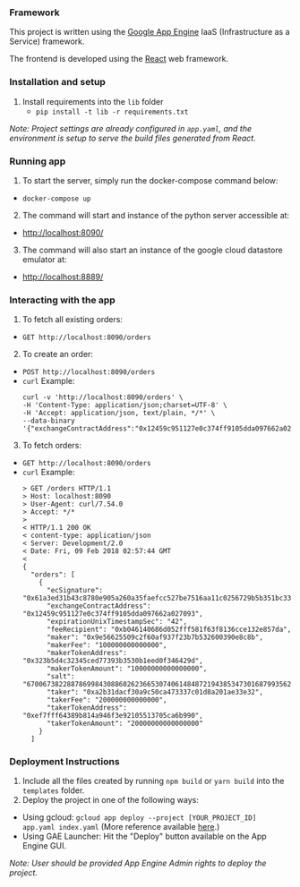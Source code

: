 ### Framework

This project is written using the [Google App Engine](https://cloud.google.com/appengine) IaaS (Infrastructure as a Service) framework.

The frontend is developed using the [React](https://github.com/facebookincubator/create-react-app) web framework.

### Installation and setup

1. Install requirements into the `lib` folder
   * `pip install -t lib -r requirements.txt`

<i>Note: Project settings are already configured in `app.yaml`, and the environment is setup to serve the build files generated from React.</i>

### Running app
1. To start the server, simply run the docker-compose command below:
  * `docker-compose up`
2. The command will start and instance of the python server accessible at:
  * [http://localhost:8090/](http://localhost:8090/)
3. The command will also start an instance of the google cloud datastore emulator at:
  * [http://localhost:8889/](http://localhost:8889/)

### Interacting with the app
1. To fetch all existing orders:
  * `GET http://localhost:8090/orders`
2. To create an order:
  * `POST http://localhost:8090/orders`
  * `curl` Example:
    ```
    curl -v 'http://localhost:8090/orders' \
    -H 'Content-Type: application/json;charset=UTF-8' \
    -H 'Accept: application/json, text/plain, */*' \
    --data-binary '{"exchangeContractAddress":"0x12459c951127e0c374ff9105dda097662a027093","maker":"0x9e56625509c2f60af937f23b7b532600390e8c8b","taker":"0xa2b31dacf30a9c50ca473337c01d8a201ae33e32","makerTokenAddress":"0x323b5d4c32345ced77393b3530b1eed0f346429d","takerTokenAddress":"0xef7fff64389b814a946f3e92105513705ca6b990","feeRecipient":"0xb046140686d052fff581f63f8136cce132e857da","makerTokenAmount":"10000000000000000","takerTokenAmount":"20000000000000000","makerFee":"100000000000000","takerFee":"200000000000000","expirationUnixTimestampSec":"42","salt":"67006738228878699843088602623665307406148487219438534730168799356281242528500","ecSignature":"0x61a3ed31b43c8780e905a260a35faefcc527be7516aa11c0256729b5b351bc33"}'
    ```
3. To fetch orders:
  * `GET http://localhost:8090/orders`
  * `curl` Example:
    ```
    > GET /orders HTTP/1.1
    > Host: localhost:8090
    > User-Agent: curl/7.54.0
    > Accept: */*
    >
    < HTTP/1.1 200 OK
    < content-type: application/json
    < Server: Development/2.0
    < Date: Fri, 09 Feb 2018 02:57:44 GMT
    <
    {
      "orders": [
        {
          "ecSignature": "0x61a3ed31b43c8780e905a260a35faefcc527be7516aa11c0256729b5b351bc33",
          "exchangeContractAddress": "0x12459c951127e0c374ff9105dda097662a027093",
          "expirationUnixTimestampSec": "42",
          "feeRecipient": "0xb046140686d052fff581f63f8136cce132e857da",
          "maker": "0x9e56625509c2f60af937f23b7b532600390e8c8b",
          "makerFee": "100000000000000",
          "makerTokenAddress": "0x323b5d4c32345ced77393b3530b1eed0f346429d",
          "makerTokenAmount": "10000000000000000",
          "salt": "67006738228878699843088602623665307406148487219438534730168799356281242528500",
          "taker": "0xa2b31dacf30a9c50ca473337c01d8a201ae33e32",
          "takerFee": "200000000000000",
          "takerTokenAddress": "0xef7fff64389b814a946f3e92105513705ca6b990",
          "takerTokenAmount": "20000000000000000"
        }
      ]
    ```
  
### Deployment Instructions

1. Include all the files created by running `npm build` or `yarn build` into the `templates` folder.
2. Deploy the project in one of the following ways:
  * Using gcloud: `gcloud app deploy --project [YOUR_PROJECT_ID] app.yaml index.yaml` (More reference available [here](https://cloud.google.com/appengine/docs/standard/python/getting-started/deploying-the-application "GAE deployment using gcloud").)
  * Using GAE Launcher: Hit the "Deploy" button available on the App Engine GUI.

<i>Note: User should be provided App Engine Admin rights to deploy the project.</i>
